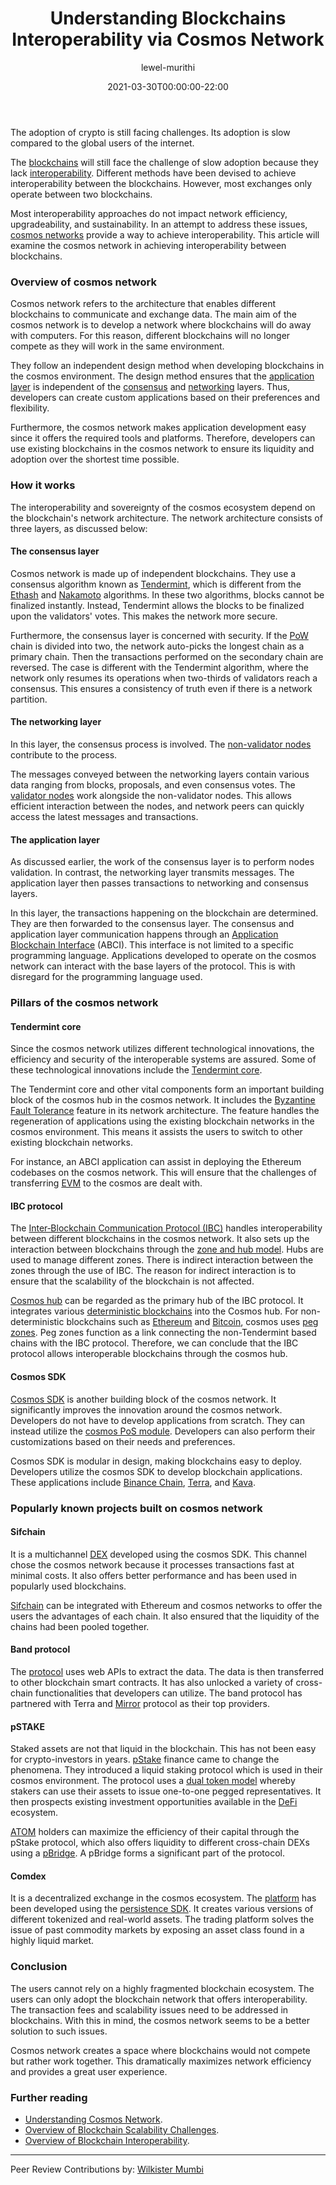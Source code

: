 ﻿---
layout: engineering-education
status: publish
published: true
url: /understanding-blockchains-interoperability-via-cosmos-network/
title: Understanding Blockchains Interoperability via Cosmos Network
description: This guide will discuss how to examine the cosmos network in achieving interoperability between blockchains.
author: lewel-murithi
date: 2021-03-30T00:00:00-22:00
topics: [Blockchain]
excerpt_separator: <!--more-->
images:

  - url: /engineering-education/understanding-blockchains-interoperability-via-cosmos-network/hero.jpg
    alt: Understanding Blockchains Interoperability via Cosmos Network Hero Image
---
The adoption of crypto is still facing challenges. Its adoption is slow compared to the global users of the internet. 
<!--more-->
The [blockchains](https://www.ibm.com/topics/what-is-blockchain) will still face the challenge of slow adoption because they lack [interoperability](https://www.gemini.com/cryptopedia/why-is-interoperability-important-for-blockchain). Different methods have been devised to achieve interoperability between the blockchains. However, most exchanges only operate between two blockchains.

Most interoperability approaches do not impact network efficiency, upgradeability, and sustainability. In an attempt to address these issues, [cosmos networks](https://forkast.news/what-is-cosmos-the-internet-of-blockchains/) provide a way to achieve interoperability. This article will examine the cosmos network in achieving interoperability between blockchains.

### Overview of cosmos network
Cosmos network refers to the architecture that enables different blockchains to communicate and exchange data. The main aim of the cosmos network is to develop a network where blockchains will do away with computers. For this reason, different blockchains will no longer compete as they will work in the same environment.

They follow an independent design method when developing blockchains in the cosmos environment. The design method ensures that the [application layer](https://coinmarketcap.com/alexandria/article/what-are-application-layer-protocols) is independent of the [consensus](https://www.coindesk.com/markets/2017/03/04/a-short-guide-to-blockchain-consensus-protocols/) and [networking](https://www.researchgate.net/figure/The-network-layer-of-a-blockchain-system-is-characterized-by-the-P2P-network-topology_fig1_327484523) layers. Thus, developers can create custom applications based on their preferences and flexibility.

Furthermore, the cosmos network makes application development easy since it offers the required tools and platforms. Therefore, developers can use existing blockchains in the cosmos network to ensure its liquidity and adoption over the shortest time possible.

### How it works
The interoperability and sovereignty of the cosmos ecosystem depend on the blockchain's network architecture. The network architecture consists of three layers, as discussed below:

#### The consensus layer
Cosmos network is made up of independent blockchains. They use a consensus algorithm known as [Tendermint](https://blog.cosmos.network/tendermint-explained-bringing-bft-based-pos-to-the-public-blockchain-domain-f22e274a0fdb), which is different from the [Ethash](https://academy.bit2me.com/en/what-is-the-algorithm-of-ethash-mining/) and [Nakamoto](https://medium.com/nakamo-to/nakamoto-consensus-21cd304f96ff) algorithms. In these two algorithms, blocks cannot be finalized instantly. Instead, Tendermint allows the blocks to be finalized upon the validators' votes. This makes the network more secure.

Furthermore, the consensus layer is concerned with security. If the [PoW](https://www.fool.com/investing/stock-market/market-sectors/financials/cryptocurrency-stocks/proof-of-work) chain is divided into two, the network auto-picks the longest chain as a primary chain. Then the transactions performed on the secondary chain are reversed. The case is different with the Tendermint algorithm, where the network only resumes its operations when two-thirds of validators reach a consensus. This ensures a consistency of truth even if there is a network partition.

#### The networking layer
In this layer, the consensus process is involved. The [non-validator nodes](https://loomx.io/developers/en/non-validator-node.html#validator-and-non-validator-nodes) contribute to the process.

The messages conveyed between the networking layers contain various data ranging from blocks, proposals, and even consensus votes. The [validator nodes](https://learn.radixdlt.com/article/what-is-a-validator-node) work alongside the non-validator nodes. This allows efficient interaction between the nodes, and network peers can quickly access the latest messages and transactions.

#### The application layer
As discussed earlier, the work of the consensus layer is to perform nodes validation. In contrast, the networking layer transmits messages. The application layer then passes transactions to networking and consensus layers.

In this layer, the transactions happening on the blockchain are determined. They are then forwarded to the consensus layer. The consensus and application layer communication happens through an [Application Blockchain Interface](https://blog.cosmos.network/abci-the-application-blockchain-interface-f1bd8278cdd7) (ABCI). This interface is not limited to a specific programming language. Applications developed to operate on the cosmos network can interact with the base layers of the protocol. This is with disregard for the programming language used.

### Pillars of the cosmos network
#### Tendermint core
Since the cosmos network utilizes different technological innovations, the efficiency and security of the interoperable systems are assured. Some of these technological innovations include the [Tendermint core](https://tendermint.com/core/).

The Tendermint core and other vital components form an important building block of the cosmos hub in the cosmos network. It includes the [Byzantine Fault Tolerance](https://www.fool.com/investing/stock-market/market-sectors/financials/cryptocurrency-stocks/byzantine-fault-tolerance) feature in its network architecture. The feature handles the regeneration of applications using the existing blockchain networks in the cosmos environment. This means it assists the users to switch to other existing blockchain networks.

For instance, an ABCI application can assist in deploying the Ethereum codebases on the cosmos network. This will ensure that the challenges of transferring [EVM](https://ethereum.org/en/developers/docs/evm/) to the cosmos are dealt with.

#### IBC protocol
The [Inter‑Blockchain Communication Protocol (IBC)](https://ibcprotocol.org/) handles interoperability between different blockchains in the cosmos network. It also sets up the interaction between blockchains through the [zone and hub model](https://www.preethikasireddy.com/post/how-does-cosmos-work-how-does-it-compare-to-bitcoin-and-ethereum-part-2). Hubs are used to manage different zones. There is indirect interaction between the zones through the use of IBC. The reason for indirect interaction is to ensure that the scalability of the blockchain is not affected.

[Cosmos hub](https://hub.cosmos.network/main/hub-overview/overview.html) can be regarded as the primary hub of the IBC protocol. It integrates various [deterministic blockchains](https://alacritys.net/2020/07/03/what-is-determinism-in-a-blockchain-network/) into the Cosmos hub. For non-deterministic blockchains such as [Ethereum](https://ethereum.org/en/) and [Bitcoin](https://bitcoin.org/en/), cosmos uses [peg zones](https://blog.cosmos.network/the-internet-of-blockchains-how-cosmos-does-interoperability-starting-with-the-ethereum-peg-zone-8744d4d2bc3f#:~:text=A%20peg%20zone%20is%20an,chains%20like%20Bitcoin%20or%20Ethereum.). Peg zones function as a link connecting the non-Tendermint based chains with the IBC protocol. Therefore, we can conclude that the IBC protocol allows interoperable blockchains through the cosmos hub.

#### Cosmos SDK
[Cosmos SDK](https://v1.cosmos.network/sdk) is another building block of the cosmos network. It significantly improves the innovation around the cosmos network. Developers do not have to develop applications from scratch. They can instead utilize the [cosmos PoS module](https://runtimeverification.com/blog/cosmos-modules-documentation/). Developers can also perform their customizations based on their needs and preferences.

Cosmos SDK is modular in design, making blockchains easy to deploy. Developers utilize the cosmos SDK to develop blockchain applications. These applications include [Binance Chain](https://www.binance.com/en), [Terra](https://www.terra.money/), and [Kava](https://www.kava.io/).

### Popularly known projects built on cosmos network
#### Sifchain
It is a multichannel [DEX](https://www.coinbase.com/learn/crypto-basics/what-is-a-dex) developed using the cosmos SDK. This channel chose the cosmos network because it processes transactions fast at minimal costs. It also offers better performance and has been used in popularly used blockchains. 

[Sifchain](https://sifchain.finance/) can be integrated with Ethereum and cosmos networks to offer the users the advantages of each chain. It also ensured that the liquidity of the chains had been pooled together.

#### Band protocol
The [protocol](https://bandprotocol.com/bandchain) uses web APIs to extract the data. The data is then transferred to other blockchain smart contracts. It has also unlocked a variety of cross-chain functionalities that developers can utilize. The band protocol has partnered with Terra and [Mirror](https://www.mirror.finance/) protocol as their top providers.

#### pSTAKE
Staked assets are not that liquid in the blockchain. This has not been easy for crypto-investors in years. [pStake](https://pstake.finance/) finance came to change the phenomena. They introduced a liquid staking protocol which is used in their cosmos environment. The protocol uses a [dual token model](https://phemex.com/academy/what-is-the-dual-token-model) whereby stakers can use their assets to issue one-to-one pegged representatives. It then prospects existing investment opportunities available in the [DeFi](https://www.coinbase.com/learn/crypto-basics/what-is-defi) ecosystem.

[ATOM](https://www.kraken.com/learn/what-is-cosmos-atom) holders can maximize the efficiency of their capital through the pStake protocol, which also offers liquidity to different cross-chain DEXs using a [pBridge](https://docs.pstake.finance/Asset_Issuance_using_the_Bridge/). A pBridge forms a significant part of the protocol.

#### Comdex
It is a decentralized exchange in the cosmos ecosystem. The [platform](https://comdex.one/home) has been developed using the [persistence SDK](https://medium.com/@idiojames99/all-there-is-to-know-about-persistence-sdk-and-persistence-dapp-s-842dda7749a2). It creates various versions of different tokenized and real-world assets. The trading platform solves the issue of past commodity markets by exposing an asset class found in a highly liquid market.

### Conclusion
The users cannot rely on a highly fragmented blockchain ecosystem. The users can only adopt the blockchain network that offers interoperability. The transaction fees and scalability issues need to be addressed in blockchains. With this in mind, the cosmos network seems to be a better solution to such issues. 

Cosmos network creates a space where blockchains would not compete but rather work together. This dramatically maximizes network efficiency and provides a great user experience.

### Further reading
- [Understanding Cosmos Network](https://medium.com/onomy-protocol/understanding-cosmos-the-internet-of-blockchains-fc3aa25689a0).
- [Overview of Blockchain Scalability Challenges](https://101blockchains.com/blockchain-scalability-challenges/).
- [Overview of Blockchain Interoperability](https://www.analyticssteps.com/blogs/all-about-blockchain-interoperability-2022).

---
Peer Review Contributions by: [Wilkister Mumbi](/engineering-education/authors/wilkister-mumbi/)
